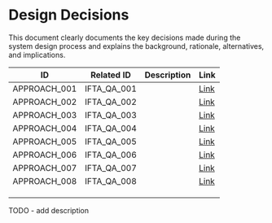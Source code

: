 # Design Decisions

This document clearly documents the key decisions made during the system design process and explains the background, rationale, alternatives, and implications.

| ID           | Related ID  | Description | Link                              |
| ------------ | ----------- | ----------- | --------------------------------- |
| APPROACH_001 | IFTA_QA_001 |             | [Link](./approachs/approach01.md) |
| APPROACH_002 | IFTA_QA_002 |             | [Link](./approachs/approach02.md) |
| APPROACH_003 | IFTA_QA_003 |             | [Link](./approachs/approach03.md) |
| APPROACH_004 | IFTA_QA_004 |             | [Link](./approachs/approach04.md) |
| APPROACH_005 | IFTA_QA_005 |             | [Link](./approachs/approach05.md) |
| APPROACH_006 | IFTA_QA_006 |             | [Link](./approachs/approach06.md) |
| APPROACH_007 | IFTA_QA_007 |             | [Link](./approachs/approach07.md) |
| APPROACH_008 | IFTA_QA_008 |             | [Link](./approachs/approach08.md) |
|              |             |             |                                   |
|              |             |             |                                   |
|              |             |             |                                   |

TODO - add description
